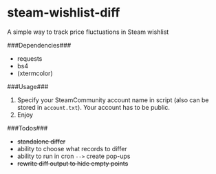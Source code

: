steam-wishlist-diff
===================

A simple way to track price fluctuations in Steam wishlist

###Dependencies###

* requests
* bs4
* (xtermcolor)

###Usage###

1. Specify your SteamCommunity account name in script (also can be stored in `account.txt`). Your account has to be public.
2. Enjoy

###Todos###

* ~~standalone differ~~
* ability to choose what records to differ
* ability to run in cron `-->` create pop-ups
* ~~rewrite diff output to hide empty points~~
